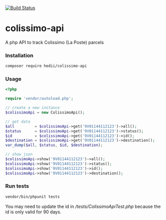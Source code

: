 [![Build Status](https://travis-ci.org/hedii/colissimo-api.svg?branch=master)](https://travis-ci.org/hedii/colissimo-api)

# colissimo-api
A php API to track Colissimo (La Poste) parcels

### Installation
````bash
composer require hedii/colissimo-api
````

### Usage
````php
<?php

require 'vendor/autoload.php';

// create a new instance
$colissimoApi = new ColissimoApi();

// get data
$all         = $colissimoApi->get('9V01144112123')->all();
$status      = $colissimoApi->get('9V01144112123')->status();
$id          = $colissimoApi->get('9V01144112123')->id();
$destination = $colissimoApi->get('9V01144112123')->destination();
var_dump($all, $status, $id, $destination);

// show json
$colissimoApi->show('9V01144112123')->all();
$colissimoApi->show('9V01144112123')->status();
$colissimoApi->show('9V01144112123')->id();
$colissimoApi->show('9V01144112123')->destination();

````

### Run tests

````bash
vendor/bin/phpunit tests
````
You may need to update the id in */tests/ColissimoApiTest.php* because the id is only valid for 90 days.
